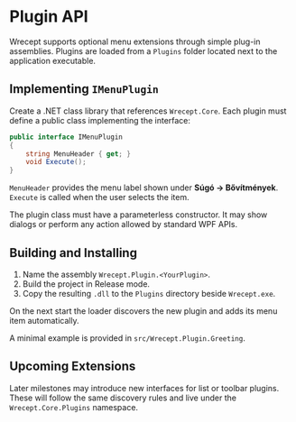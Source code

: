 # Plugin API

Wrecept supports optional menu extensions through simple plug-in assemblies. Plugins are loaded from a `Plugins` folder located next to the application executable.

## Implementing `IMenuPlugin`

Create a .NET class library that references `Wrecept.Core`. Each plugin must define a public class implementing the interface:

```csharp
public interface IMenuPlugin
{
    string MenuHeader { get; }
    void Execute();
}
```

`MenuHeader` provides the menu label shown under **Súgó → Bővítmények**. `Execute` is called when the user selects the item.

The plugin class must have a parameterless constructor. It may show dialogs or perform any action allowed by standard WPF APIs.

## Building and Installing

1. Name the assembly `Wrecept.Plugin.<YourPlugin>`.
2. Build the project in Release mode.
3. Copy the resulting `.dll` to the `Plugins` directory beside `Wrecept.exe`.

On the next start the loader discovers the new plugin and adds its menu item automatically.

A minimal example is provided in `src/Wrecept.Plugin.Greeting`.

## Upcoming Extensions
Later milestones may introduce new interfaces for list or toolbar plugins.
These will follow the same discovery rules and live under the `Wrecept.Core.Plugins` namespace.
